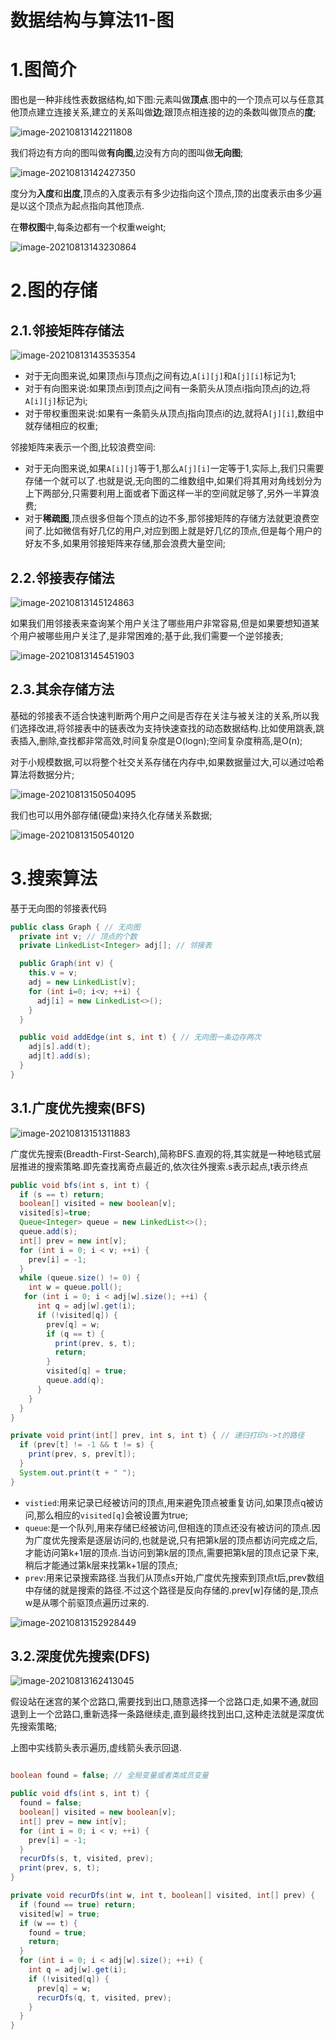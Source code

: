 # 数据结构与算法11-图

# 1.图简介

图也是一种非线性表数据结构,如下图:元素叫做**顶点**.图中的一个顶点可以与任意其他顶点建立连接关系,建立的关系叫做**边**;跟顶点相连接的边的条数叫做顶点的**度**;

![image-20210813142211808](https://fechin-picgo.oss-cn-shanghai.aliyuncs.com/PicGo/image-20210813142211808.png)

我们将边有方向的图叫做**有向图**,边没有方向的图叫做**无向图**;

![image-20210813142427350](https://fechin-picgo.oss-cn-shanghai.aliyuncs.com/PicGo/image-20210813142427350.png)

度分为**入度**和**出度**,顶点的入度表示有多少边指向这个顶点,顶的出度表示由多少遍是以这个顶点为起点指向其他顶点.

在**带权图**中,每条边都有一个权重weight;

![image-20210813143230864](https://fechin-picgo.oss-cn-shanghai.aliyuncs.com/PicGo/image-20210813143230864.png)

# 2.图的存储

## 2.1.邻接矩阵存储法

![image-20210813143535354](https://fechin-picgo.oss-cn-shanghai.aliyuncs.com/PicGo/image-20210813143535354.png)

* 对于无向图来说,如果顶点i与顶点j之间有边,`A[i][j]`和`A[j][i]`标记为1;
* 对于有向图来说:如果顶点i到顶点j之间有一条箭头从顶点i指向顶点j的边,将`A[i][j]`标记为i;
* 对于带权重图来说:如果有一条箭头从顶点j指向顶点i的边,就将A`[j][i]`,数组中就存储相应的权重;

邻接矩阵来表示一个图,比较浪费空间:

* 对于无向图来说,如果`A[i][j]`等于1,那么`A[j][i]`一定等于1,实际上,我们只需要存储一个就可以了.也就是说,无向图的二维数组中,如果们将其用对角线划分为上下两部分,只需要利用上面或者下面这样一半的空间就足够了,另外一半算浪费;
* 对于**稀疏图**,顶点很多但每个顶点的边不多,那邻接矩阵的存储方法就更浪费空间了.比如微信有好几亿的用户,对应到图上就是好几亿的顶点,但是每个用户的好友不多,如果用邻接矩阵来存储,那会浪费大量空间;

## 2.2.邻接表存储法

![image-20210813145124863](https://fechin-picgo.oss-cn-shanghai.aliyuncs.com/PicGo/image-20210813145124863.png)

如果我们用邻接表来查询某个用户关注了哪些用户非常容易,但是如果要想知道某个用户被哪些用户关注了,是非常困难的;基于此,我们需要一个逆邻接表;

![image-20210813145451903](https://fechin-picgo.oss-cn-shanghai.aliyuncs.com/PicGo/image-20210813145451903.png)

## 2.3.其余存储方法

基础的邻接表不适合快速判断两个用户之间是否存在关注与被关注的关系,所以我们选择改进,将邻接表中的链表改为支持快速查找的动态数据结构.比如使用跳表,跳表插入,删除,查找都非常高效,时间复杂度是O(logn);空间复杂度稍高,是O(n);

对于小规模数据,可以将整个社交关系存储在内存中,如果数据量过大,可以通过哈希算法将数据分片;

![image-20210813150504095](https://fechin-picgo.oss-cn-shanghai.aliyuncs.com/PicGo/image-20210813150504095.png)

我们也可以用外部存储(硬盘)来持久化存储关系数据;

![image-20210813150540120](https://fechin-picgo.oss-cn-shanghai.aliyuncs.com/PicGo/image-20210813150540120.png)

# 3.搜索算法

基于无向图的邻接表代码

~~~java
public class Graph { // 无向图
  private int v; // 顶点的个数
  private LinkedList<Integer> adj[]; // 邻接表

  public Graph(int v) {
    this.v = v;
    adj = new LinkedList[v];
    for (int i=0; i<v; ++i) {
      adj[i] = new LinkedList<>();
    }
  }

  public void addEdge(int s, int t) { // 无向图一条边存两次
    adj[s].add(t);
    adj[t].add(s);
  }
}
~~~

## 3.1.广度优先搜索(BFS)

![image-20210813151311883](https://fechin-picgo.oss-cn-shanghai.aliyuncs.com/PicGo/image-20210813151311883.png)

广度优先搜索(Breadth-First-Search),简称BFS.直观的将,其实就是一种地毯式层层推进的搜索策略.即先查找离奇点最近的,依次往外搜索.s表示起点,t表示终点

~~~java
public void bfs(int s, int t) {
  if (s == t) return;
  boolean[] visited = new boolean[v];
  visited[s]=true;
  Queue<Integer> queue = new LinkedList<>();
  queue.add(s);
  int[] prev = new int[v];
  for (int i = 0; i < v; ++i) {
    prev[i] = -1;
  }
  while (queue.size() != 0) {
    int w = queue.poll();
   for (int i = 0; i < adj[w].size(); ++i) {
      int q = adj[w].get(i);
      if (!visited[q]) {
        prev[q] = w;
        if (q == t) {
          print(prev, s, t);
          return;
        }
        visited[q] = true;
        queue.add(q);
      }
    }
  }
}

private void print(int[] prev, int s, int t) { // 递归打印s->t的路径
  if (prev[t] != -1 && t != s) {
    print(prev, s, prev[t]);
  }
  System.out.print(t + " ");
}
~~~

* `vistied`:用来记录已经被访问的顶点,用来避免顶点被重复访问,如果顶点q被访问,那么相应的`visited[q]`会被设置为true;
* `queue`:是一个队列,用来存储已经被访问,但相连的顶点还没有被访问的顶点.因为广度优先搜索是逐层访问的,也就是说,只有把第k层的顶点都访问完成之后,才能访问第k+1层的顶点.当访问到第k层的顶点,需要把第k层的顶点记录下来,稍后才能通过第k层来找第k+1层的顶点;
* `prev`:用来记录搜索路径.当我们从顶点s开始,广度优先搜索到顶点t后,prev数组中存储的就是搜索的路径.不过这个路径是反向存储的.prev[w]存储的是,顶点w是从哪个前驱顶点遍历过来的.

![image-20210813152928449](https://fechin-picgo.oss-cn-shanghai.aliyuncs.com/PicGo/image-20210813152928449.png)

## 3.2.深度优先搜索(DFS)

![image-20210813162413045](https://fechin-picgo.oss-cn-shanghai.aliyuncs.com/PicGo/image-20210813162413045.png)

假设站在迷宫的某个岔路口,需要找到出口,随意选择一个岔路口走,如果不通,就回退到上一个岔路口,重新选择一条路继续走,直到最终找到出口,这种走法就是深度优先搜索策略;

上图中实线箭头表示遍历,虚线箭头表示回退.

~~~java

boolean found = false; // 全局变量或者类成员变量

public void dfs(int s, int t) {
  found = false;
  boolean[] visited = new boolean[v];
  int[] prev = new int[v];
  for (int i = 0; i < v; ++i) {
    prev[i] = -1;
  }
  recurDfs(s, t, visited, prev);
  print(prev, s, t);
}

private void recurDfs(int w, int t, boolean[] visited, int[] prev) {
  if (found == true) return;
  visited[w] = true;
  if (w == t) {
    found = true;
    return;
  }
  for (int i = 0; i < adj[w].size(); ++i) {
    int q = adj[w].get(i);
    if (!visited[q]) {
      prev[q] = w;
      recurDfs(q, t, visited, prev);
    }
  }
}
~~~

